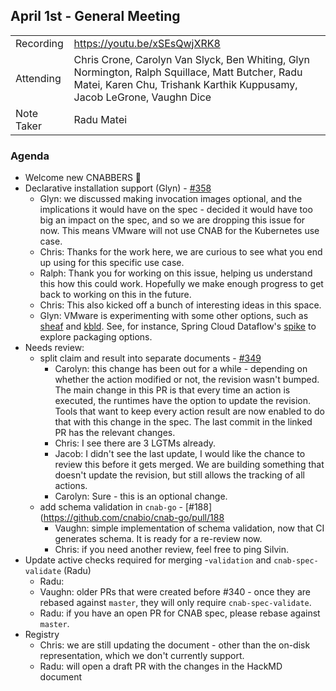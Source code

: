 ## April 1st - General Meeting

|  |  | 
| -------- | -------- |
| Recording  | https://youtu.be/xSEsQwjXRK8 |
| Attending  | Chris Crone, Carolyn Van Slyck, Ben Whiting, Glyn Normington, Ralph Squillace, Matt Butcher, Radu Matei, Karen Chu, Trishank Karthik Kuppusamy, Jacob LeGrone, Vaughn Dice |
| Note Taker | Radu Matei |
### Agenda

* Welcome new CNABBERS 🦀
* Declarative installation support (Glyn) - [#358](https://github.com/cnabio/cnab-spec/pull/358)
    * Glyn: we discussed making invocation images optional, and the implications it would have on the spec - decided it would have too big an impact on the spec, and so we are dropping this issue for now. This means VMware will not use CNAB for the Kubernetes use case.
    * Chris: Thanks for the work here, we are curious to see what you end up using for this specific use case.
    * Ralph: Thank you for working on this issue, helping us understand this how this could work. Hopefully we make enough progress to get back to working on this in the future.
    * Chris: This also kicked off a bunch of interesting ideas in this space.
    * Glyn: VMware is experimenting with some other options, such as [sheaf](https://github.com/bryanl/sheaf) and [kbld](https://get-kbld.io/). See, for instance, Spring Cloud Dataflow's [spike](https://github.com/spring-cloud/spring-cloud-dataflow/issues/3858) to explore packaging options.
* Needs review:
    * split claim and result into separate documents - [#349](https://github.com/cnabio/cnab-spec/pull/349)
        * Carolyn: this change has been out for a while - depending on whether the action modified or not, the revision wasn't bumped. The main change in this PR is that every time an action is executed, the runtimes have the option to update the revision. Tools that want to keep every action result are now enabled to do that with this change in the spec. The last commit in the linked PR has the relevant changes.
        * Chris: I see there are 3 LGTMs already.
        * Jacob: I didn't see the last update, I would like the chance to review this before it gets merged. We are building something that doesn't update the revision, but still allows the tracking of all actions.
        * Carolyn: Sure - this is an optional change.
    * add schema validation in `cnab-go` - [#188](https://github.com/cnabio/cnab-go/pull/188
        * Vaughn: simple implementation of schema validation, now that CI generates schema. It is ready for a re-review now.
        * Chris: if you need another review, feel free to ping Silvin.
* Update active checks required for merging -`validation` and `cnab-spec-validate` (Radu)
    * Radu: 
    * Vaughn: older PRs that were created before #340 - once they are rebased against `master`, they will only require `cnab-spec-validate`.
    * Radu: if you have an open PR for CNAB spec, please rebase against `master`.
* Registry
    * Chris: we are still updating the document - other than the on-disk representation, which we don't currently support.
    * Radu: will open a draft PR with the changes in the HackMD document
